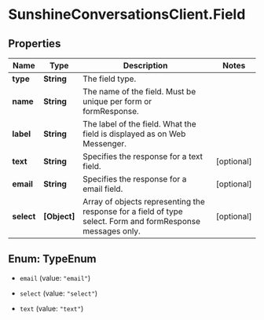 # SunshineConversationsClient.Field

## Properties

Name | Type | Description | Notes
------------ | ------------- | ------------- | -------------
**type** | **String** | The field type. | 
**name** | **String** | The name of the field. Must be unique per form or formResponse. | 
**label** | **String** | The label of the field. What the field is displayed as on Web Messenger. | 
**text** | **String** | Specifies the response for a text field. | [optional] 
**email** | **String** | Specifies the response for a email field. | [optional] 
**select** | **[Object]** | Array of objects representing the response for a field of type select. Form and formResponse messages only. | [optional] 



## Enum: TypeEnum


* `email` (value: `"email"`)

* `select` (value: `"select"`)

* `text` (value: `"text"`)




